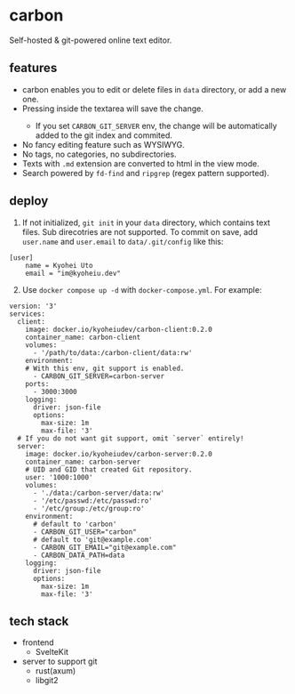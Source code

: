 # carbon
Self-hosted & git-powered online text editor.

## features
- carbon enables you to edit or delete files in `data` directory, or add a new one.
- Pressing <C-CR> inside the textarea will save the change.
  - If you set `CARBON_GIT_SERVER` env, the change will be automatically added to the git index and commited.
- No fancy editing feature such as WYSIWYG.
- No tags, no categories, no subdirectories.
- Texts with `.md` extension are converted to html in the view mode.
- Search powered by `fd-find` and `ripgrep` (regex pattern supported).

## deploy

1. If not initialized, `git init` in your `data` directory, which contains text files. Sub direcotries are not supported.
   To commit on save, add `user.name` and `user.email` to `data/.git/config` like this:
```
[user]
    name = Kyohei Uto
    email = "im@kyoheiu.dev"
```

2. Use `docker compose up -d` with `docker-compose.yml`. For example:

```
version: '3'
services:
  client:
    image: docker.io/kyoheiudev/carbon-client:0.2.0
    container_name: carbon-client
    volumes:
      - '/path/to/data:/carbon-client/data:rw'
    environment:
    # With this env, git support is enabled.
      - CARBON_GIT_SERVER=carbon-server
    ports:
      - 3000:3000
    logging:
      driver: json-file
      options:
        max-size: 1m
        max-file: '3'
  # If you do not want git support, omit `server` entirely!
  server:
    image: docker.io/kyoheiudev/carbon-server:0.2.0
    container_name: carbon-server
    # UID and GID that created Git repository.
    user: '1000:1000'
    volumes:
      - './data:/carbon-server/data:rw'
      - '/etc/passwd:/etc/passwd:ro'
      - '/etc/group:/etc/group:ro'
    environment:
      # default to 'carbon'
      - CARBON_GIT_USER="carbon"
      # default to 'git@example.com'
      - CARBON_GIT_EMAIL="git@example.com"
      - CARBON_DATA_PATH=data
    logging:
      driver: json-file
      options:
        max-size: 1m
        max-file: '3'
```

## tech stack
- frontend
  - SvelteKit
- server to support git
  - rust(axum)
  - libgit2
